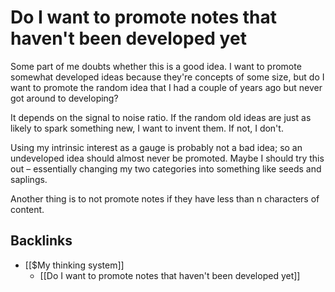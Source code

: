 # Do I want to promote notes that haven't been developed yet
Some part of me doubts whether this is a good idea. I want to promote somewhat developed ideas because they're concepts of some size, but do I want to promote the random idea that I had a couple of years ago but never got around to developing?

It depends on the signal to noise ratio. If the random old ideas are just as likely to spark something new, I want to invent them. If not, I don't.

Using my intrinsic interest as a gauge is probably not a bad idea; so an undeveloped idea should almost never be promoted. Maybe I should try this out – essentially changing my two categories into something like seeds and saplings.

Another thing is to not promote notes if they have less than n characters of content.

## Backlinks
* [[$My thinking system]]
	* [[Do I want to promote notes that haven't been developed yet]]

<!-- #Life -->

<!-- {BearID:D5935B6A-AEBB-405B-AC2F-98757F492648-15756-0000130353BC1428} -->
